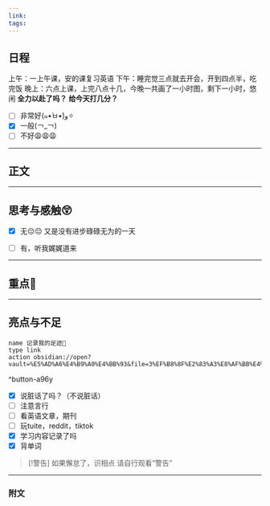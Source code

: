 ```yaml
---
link: 
tags:
---
```


## 日程
上午：一上午课，安的课复习英语
下午：睡完觉三点就去开会，开到四点半，吃完饭
晚上：六点上课，上完八点十几，今晚一共画了一小时图，剩下一小时，悠闲
**全力以赴了吗？**
**给今天打几分？**
- [ ] 非常好(๑•̀ㅂ•́)و✧
- [x] 一般(￢_￢)
- [ ] 不好😩😩😩

---

## 正文



---
## 思考与感触😲
- [x] 无😔😔
 又是没有进步碌碌无为的一天
- [ ] 有，听我娓娓道来


---
## 重点🦊


---
## 亮点与不足
```button
name 记录我的足迹👣
type link
action obsidian://open?vault=%E5%AD%A6%E4%B9%A0%E4%BB%93&file=3%EF%B8%8F%E2%83%A3%E8%AF%BB%E4%B8%87%E5%8D%B7%E4%B9%A6%2F2.%E5%AD%A6%E4%B9%A0%2F%E8%8B%B1%E8%AF%AD%2F%E8%AE%B0%E5%BD%95
```
^button-a96y
- [x] 说脏话了吗？（不说脏话）
- [ ] 注意言行
- [ ] 看英语文章，期刊
- [ ] 玩tuite，reddit，tiktok
- [x] 学习内容记录了吗
- [x] 背单词

> [!警告]
> 如果懈怠了，识相点
> 请自行观看“警告”

---
### 附文

